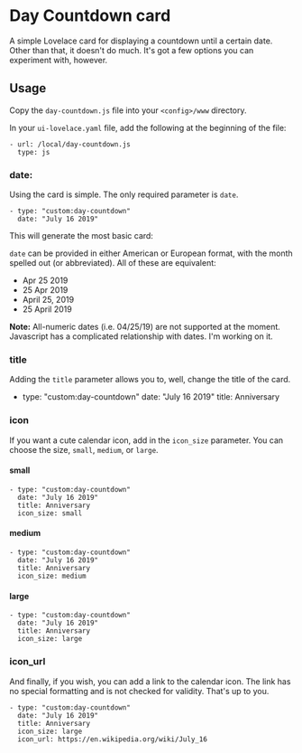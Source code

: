 # Day Countdown card

A simple Lovelace card for displaying a countdown until a certain date. Other than that, it doesn't do much. It's got a few options you can experiment with, however.

## Usage

Copy the `day-countdown.js` file into your `<config>/www` directory.

In your `ui-lovelace.yaml` file, add the following at the beginning of the file:

    - url: /local/day-countdown.js
      type: js
        
        
### date:

Using the card is simple. The only required parameter is `date`.

    - type: "custom:day-countdown"
      date: "July 16 2019"
      
This will generate the most basic card:



`date` can be provided in either American or European format, with the month spelled out (or abbreviated). All of these are equivalent:
- Apr 25 2019
- 25 Apr 2019
- April 25, 2019
- 25 April 2019

**Note:** All-numeric dates (i.e. 04/25/19) are not supported at the moment. Javascript has a complicated relationship with dates. I'm working on it.

### title 
Adding the `title` parameter allows you to, well, change the title of the card.

 - type: "custom:day-countdown"
   date: "July 16 2019"
   title: Anniversary
    
### icon
If you want a cute calendar icon, add in the `icon_size` parameter. You can choose the size, `small`, `medium`, or `large`.

#### small
    - type: "custom:day-countdown"
      date: "July 16 2019"
      title: Anniversary
      icon_size: small
    
    
#### medium
    - type: "custom:day-countdown"
      date: "July 16 2019"
      title: Anniversary
      icon_size: medium
    
    
#### large
    - type: "custom:day-countdown"
      date: "July 16 2019"
      title: Anniversary
      icon_size: large
    
### icon_url
And finally, if you wish, you can add a link to the calendar icon. The link has no special formatting and is not checked for validity. That's up to you.

    - type: "custom:day-countdown"
      date: "July 16 2019"
      title: Anniversary
      icon_size: large
      icon_url: https://en.wikipedia.org/wiki/July_16
